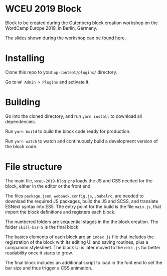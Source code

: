 # WCEU 2019 Block
Block to be created during the Gutenberg block creation workshop on the WordCamp Europe 2019, in Berlin, Germany.

The slides shown during the workshop can be [found here](https://speakerdeck.com/eliorivero/creating-a-gutenberg-block-wceu-2019).

# Installing

Clone this repo to your `wp-content/plugins/` directory.

Go to `WP Admin > Plugins` and activate it.

# Building

Go into the cloned directory, and run `yarn install` to download all dependencies.

Run `yarn build` to build the block code ready for production.

Run `yarn watch` to watch and continuously build a development version of the block code.

# File structure

The main file, `wceu-2019-bloq.php` loads the JS and CSS needed for the block, either in the editor or the front end.

The files `package.json`, `webpack.config.js`, `.babelrc`, are needed to download the required JS packages, build the JS and SCSS, and translate ESNext syntax into ES5. The entry point for the build is the file `main.js`, that import the block definitions and registers each block.

The numbered folders are sequential stages in the the block creation. The folder `skill-bar-5` is the final block.

The basics elements of each block are an `index.js` file that includes the registration of the block with its editing UI and saving routines, plus a companion stylesheet. The block UI is later moved to the `edit.js` for better readability once it starts to grow.

The final block includes an additional script to load in the font end to set the bar size and thus trigger a CSS animation.

